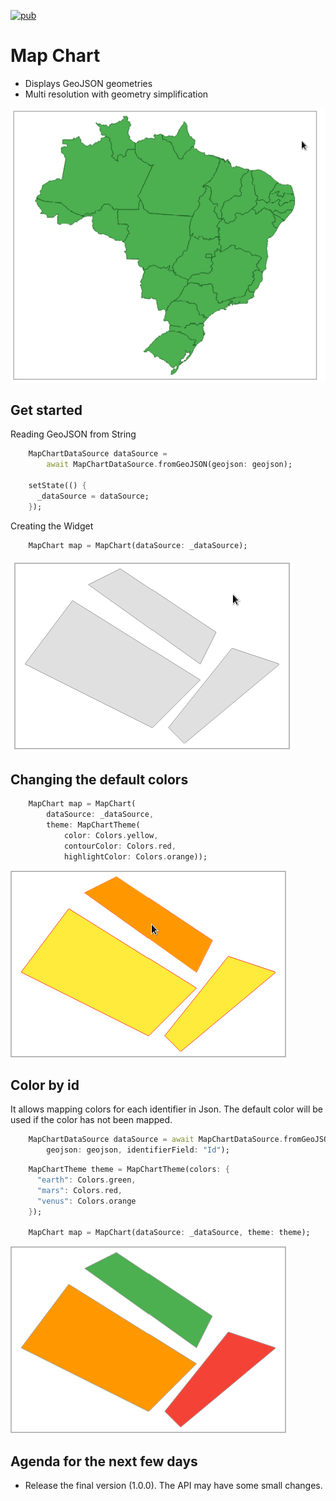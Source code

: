 [![pub](https://img.shields.io/pub/v/mapchart.svg)](https://pub.dev/packages/mapchart)

# Map Chart

* Displays GeoJSON geometries
* Multi resolution with geometry simplification

![mapchart](https://raw.githubusercontent.com/caduandrade/images/main/mapchart/mapchart.gif)

## Get started

Reading GeoJSON from String
```dart
    MapChartDataSource dataSource =
        await MapChartDataSource.fromGeoJSON(geojson: geojson);

    setState(() {
      _dataSource = dataSource;
    });
```

Creating the Widget
```dart
    MapChart map = MapChart(dataSource: _dataSource);
```

![getstarted](https://raw.githubusercontent.com/caduandrade/images/main/mapchart/get_started.gif)

## Changing the default colors

```dart
    MapChart map = MapChart(
        dataSource: _dataSource,
        theme: MapChartTheme(
            color: Colors.yellow,
            contourColor: Colors.red,
            highlightColor: Colors.orange));
```

![defaultcolors](https://raw.githubusercontent.com/caduandrade/images/main/mapchart/default_colors.png)

## Color by id

It allows mapping colors for each identifier in Json. The default color will be used if the color has not been mapped.

```dart
    MapChartDataSource dataSource = await MapChartDataSource.fromGeoJSON(
        geojson: geojson, identifierField: "Id");
```

```dart
    MapChartTheme theme = MapChartTheme(colors: {
      "earth": Colors.green,
      "mars": Colors.red,
      "venus": Colors.orange
    });

    MapChart map = MapChart(dataSource: _dataSource, theme: theme);
```

![colorbyid](https://raw.githubusercontent.com/caduandrade/images/main/mapchart/color_by_id.png)

## Agenda for the next few days

* Release the final version (1.0.0). The API may have some small changes.